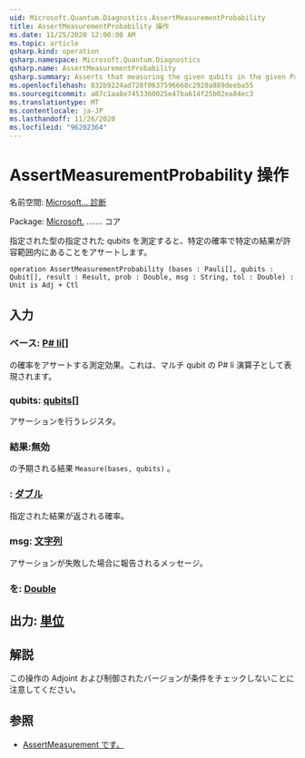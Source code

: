 ```yaml
---
uid: Microsoft.Quantum.Diagnostics.AssertMeasurementProbability
title: AssertMeasurementProbability 操作
ms.date: 11/25/2020 12:00:00 AM
ms.topic: article
qsharp.kind: operation
qsharp.namespace: Microsoft.Quantum.Diagnostics
qsharp.name: AssertMeasurementProbability
qsharp.summary: Asserts that measuring the given qubits in the given Pauli basis will have the given result with the given probability, within some tolerance.
ms.openlocfilehash: 032b9224ad728f0637596668c2928a889deeba55
ms.sourcegitcommit: a87c1aa8e7453360025e47ba614f25b02ea84ec3
ms.translationtype: MT
ms.contentlocale: ja-JP
ms.lasthandoff: 11/26/2020
ms.locfileid: "96202364"
---
```

# <a name="assertmeasurementprobability-operation"></a>AssertMeasurementProbability 操作

名前空間: [Microsoft... 診断](xref:Microsoft.Quantum.Diagnostics)

Package: [Microsoft.](https://nuget.org/packages/Microsoft.Quantum.QSharp.Core) ....... コア


指定された型の指定された qubits を測定すると、特定の確率で特定の結果が許容範囲内にあることをアサートします。

```qsharp
operation AssertMeasurementProbability (bases : Pauli[], qubits : Qubit[], result : Result, prob : Double, msg : String, tol : Double) : Unit is Adj + Ctl
```


## <a name="input"></a>入力

### <a name="bases--pauli"></a>ベース: [P# li](xref:microsoft.quantum.lang-ref.pauli)[]

の確率をアサートする測定効果。これは、マルチ qubit の P# li 演算子として表現されます。


### <a name="qubits--qubit"></a>qubits: [qubits](xref:microsoft.quantum.lang-ref.qubit)[]

アサーションを行うレジスタ。


### <a name="result--__invalidresult__"></a>結果:__無効 <Result>__

の予期される結果 `Measure(bases, qubits)` 。


### <a name="prob--double"></a>: [ダブル](xref:microsoft.quantum.lang-ref.double)

指定された結果が返される確率。


### <a name="msg--string"></a>msg: [文字列](xref:microsoft.quantum.lang-ref.string)

アサーションが失敗した場合に報告されるメッセージ。


### <a name="tol--double"></a>を: [Double](xref:microsoft.quantum.lang-ref.double)





## <a name="output--unit"></a>出力: [単位](xref:microsoft.quantum.lang-ref.unit)



## <a name="remarks"></a>解説

この操作の Adjoint および制御されたバージョンが条件をチェックしないことに注意してください。

## <a name="see-also"></a>参照

- [AssertMeasurement です。](xref:Microsoft.Quantum.Diagnostics.AssertMeasurement)